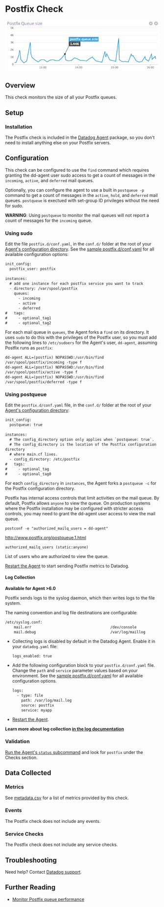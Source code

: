 # Postfix Check

![Postfix Graph][1]

## Overview

This check monitors the size of all your Postfix queues.

## Setup
### Installation

The Postfix check is included in the [Datadog Agent][2] package, so you don't need to install anything else on your Postfix servers.

## Configuration
This check can be configured to use the `find` command which requires granting the dd-agent user sudo access to get a count of messages in the `incoming`, `active`, and `deferred` mail queues.

Optionally, you can configure the agent to use a built in `postqueue -p` command to get a count of messages in the `active`, `hold`, and `deferred` mail queues. `postqueue` is exectued with set-group ID privileges without the need for sudo.

**WARNING**: Using `postqueue` to monitor the mail queues will not report a count of messages for the `incoming` queue.

### Using sudo
Edit the file `postfix.d/conf.yaml`, in the `conf.d/` folder at the root of your [Agent's configuration directory][3]. See the [sample postfix.d/conf.yaml][4] for all available configuration options:

```
init_config:
  postfix_user: postfix

instances:
  # add one instance for each postfix service you want to track
  - directory: /var/spool/postfix
    queues:
      - incoming
      - active
      - deferred
#   tags:
#     - optional_tag1
#     - optional_tag2
```

For each mail queue in `queues`, the Agent forks a `find` on its directory.
It uses `sudo` to do this with the privileges of the Postfix user, so you must
add the following lines to `/etc/sudoers` for the Agent's user, `dd-agent`,
assuming Postfix runs as `postfix`:
```
dd-agent ALL=(postfix) NOPASSWD:/usr/bin/find /var/spool/postfix/incoming -type f
dd-agent ALL=(postfix) NOPASSWD:/usr/bin/find /var/spool/postfix/active -type f
dd-agent ALL=(postfix) NOPASSWD:/usr/bin/find /var/spool/postfix/deferred -type f
```

### Using postqueue
Edit the `postfix.d/conf.yaml` file, in the `conf.d/` folder at the root of your [Agent's configuration directory][3]:

```
init_config:
  postqueue: true

instances:
  # The config_directory option only applies when `postqueue: true`.
  # The config_directory is the location of the Postfix configuration directory
  # where main.cf lives.
  - config_directory: /etc/postfix
#   tags:
#     - optional_tag
#     - optional_tag0
```
For each `config_directory` in `instances`, the Agent forks a `postqueue -c` for the Postfix configuration directory.

Postfix has internal access controls that limit activities on the mail queue. By default, Postfix allows `anyone` to view the queue. On production systems where the Postfix installation may be configured with stricter access controls, you may need to grant the dd-agent user access to view the mail queue.

```
postconf -e "authorized_mailq_users = dd-agent"
```
http://www.postfix.org/postqueue.1.html
```
authorized_mailq_users (static:anyone)
```
List of users who are authorized to view the queue.

[Restart the Agent][5] to start sending Postfix metrics to Datadog.

#### Log Collection

**Available for Agent >6.0**

Postfix sends logs to the syslog daemon, which then writes logs to the file system.

The naming convention and log file destinations are configurable:

```
/etc/syslog.conf:
    mail.err                                    /dev/console
    mail.debug                                  /var/log/maillog
```


* Collecting logs is disabled by default in the Datadog Agent. Enable it in your `datadog.yaml` file:

  ```
  logs_enabled: true
  ```

* Add the following configuration block to your `postfix.d/conf.yaml` file. Change the `path` and `service` parameter values based on your environment. See the [sample postfix.d/conf.yaml][5] for all available configuration options.

  ```
  logs:
    - type: file
      path: /var/log/mail.log
      source: postfix
      service: myapp
  ```

* [Restart the Agent][9].

**Learn more about log collection [in the log documentation][10]**


### Validation

[Run the Agent's `status` subcommand][6] and look for `postfix` under the Checks section.

## Data Collected
### Metrics
See [metadata.csv][7] for a list of metrics provided by this check.

### Events
The Postfix check does not include any events.

### Service Checks
The Postfix check does not include any service checks.

## Troubleshooting
Need help? Contact [Datadog support][8].

## Further Reading

* [Monitor Postfix queue performance][9]


[1]: https://raw.githubusercontent.com/DataDog/integrations-core/master/postfix/images/postfixgraph.png
[2]: https://app.datadoghq.com/account/settings#agent
[3]: https://docs.datadoghq.com/agent/faq/agent-configuration-files/#agent-configuration-directory
[4]: https://github.com/DataDog/integrations-core/blob/master/postfix/datadog_checks/postfix/data/conf.yaml.example
[5]: https://docs.datadoghq.com/agent/faq/agent-commands/#start-stop-restart-the-agent
[6]: https://docs.datadoghq.com/agent/faq/agent-commands/#agent-status-and-information
[7]: https://github.com/DataDog/integrations-core/blob/master/postfix/metadata.csv
[8]: https://docs.datadoghq.com/help
[9]: https://www.datadoghq.com/blog/monitor-postfix-queues
[10]: https://docs.datadoghq.com/logs
